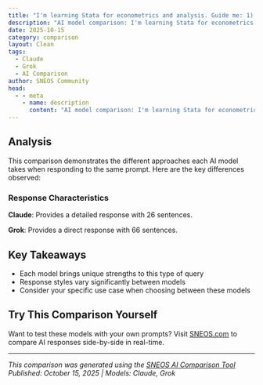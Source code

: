 ```yaml
---
title: "I'm learning Stata for econometrics and analysis. Guide me: 1) Navigate Stata interface (command"
description: "AI model comparison: I'm learning Stata for econometrics and analysis. Guide me: 1) Navigate Stata interface (command..."
date: 2025-10-15
category: comparison
layout: Clean
tags:
  - Claude
  - Grok
  - AI Comparison
author: SNEOS Community
head:
  - - meta
    - name: description
      content: "AI model comparison: I'm learning Stata for econometrics and analysis. Guide me: 1) Navigate Stata interface (command..."
---
```


<ChatComparison
  title="I'm learning Stata for econometrics and analysis. Guide me: 1) Navigate Stata interface (command"
  prompt="I'm learning Stata for econometrics and analysis. Guide me: 1) Navigate Stata interface (command"
  :responses='{"Claude": "# Stata Guide for Econometrics and Analysis\n\n## 1) Navigating the Stata Interface\n\n### **Main Windows in Stata**\n\n#### **A. Command Window** (bottom center)\n- This is where you **type commands directly**\n- Press Enter to execute\n- Use up/down arrows to recall previous commands\n\n\u0060\u0060\u0060stata\nsummarize price\n\u0060\u0060\u0060\n\n#### **B. Results Window** (top center/large window)\n- Displays output from your commands\n- Shows tables, statistics, and error messages\n- Can scroll through history of results\n\n#### **C. Variables Window** (right side)\n- Lists all variables in your current dataset\n- Shows variable names\n- Double-click a variable to insert its name in command window\n\n#### **D. Properties Window** (right side, below Variables)\n- Shows details about selected variable\n- Displays variable labels, types, and formats\n\n#### **E. Review Window** (left side)\n- Shows history of all commands you\u0027ve run\n- Click any command to re-run it\n- Right-click to send to Do-file Editor\n\n---\n\n## **Two Ways to Work in Stata**\n\n### **Method 1: Command Window (Interactive)**\nGood for quick exploration:\n\u0060\u0060\u0060stata\nuse auto.data\ndescribe\nsummarize mpg\n\u0060\u0060\u0060\n\n### **Method 2: Do-file Editor (Recommended for Research)**\n\n**Opening the Do-file Editor:**\n- Click the \u0022New Do-file Editor\u0022 icon (notepad icon), OR\n- Type: \u0060doedit\u0060\n\n**Benefits:**\n- Save your work as \u0060.do\u0060 files\n- Run multiple commands at once\n- Create reproducible research\n- Add comments\n\n**Example Do-file:**\n\u0060\u0060\u0060stata\n/*==================================\n  My First Stata Do-file\n  Author: Your Name\n  Date: 2024\n==================================*/\n\n// Load data\nsysuse auto, clear\n\n// Descriptive statistics\nsummarize price mpg weight\n\n// Create a new variable\ngenerate price_1000 = price/1000\n\n// Run a regression\nregress price mpg weight\n\u0060\u0060\u0060\n\n**Running Do-files:**\n- Highlight code and press \u0060Ctrl\u002BD\u0060 (Windows) or \u0060Cmd\u002BShift\u002BD\u0060 (Mac)\n- Or click the \u0022Execute (do)\u0022 button\n\n---\n\n## **Essential Command Tips**\n\n### **Basic Syntax Structure:**\n\u0060\u0060\u0060stata\ncommand varlist, options\n\u0060\u0060\u0060\n\n### **Key Commands to Start:**\n\n\u0060\u0060\u0060stata\n// Get help\nhelp summarize\nhelp regress\n\n// Load example data\nsysuse auto, clear\n\n// See your data\nbrowse          // opens data viewer\nlist in 1/10    // lists first 10 observations\n\n// Describe data structure\ndescribe\ncodebook mpg\n\n// Basic statistics\nsummarize\ntabulate foreign\n\n// Set working directory\ncd \u0022C:/Users/YourName/Documents/Stata\u0022\npwd  // print working directory\n\u0060\u0060\u0060\n\n---\n\n## **Quick Keyboard Shortcuts**\n\n| Action | Windows | Mac |\n|--------|---------|-----|\n| Execute highlighted code | Ctrl\u002BD | Cmd\u002BShift\u002BD |\n| Open Do-file editor | Ctrl\u002B9 | Cmd\u002B9 |\n| Page up in Results | Page Up | Fn\u002BUp |\n| Clear Results window | Type \u0060cls\u0060 | Type \u0060cls\u0060 |\n| Interrupt command | Ctrl\u002BBreak | Cmd\u002B. |\n\n---\n\n## **Best Practices from Day 1**\n\n1. **Always use Do-files** - Never rely on typing in Command window for analysis\n2. **Comment your code** - Use \u0060//\u0060 or \u0060/* */\u0060\n3. **Set working directory** at the start of each session\n4. **Use \u0060clear\u0060 carefully** - \u0060clear all\u0060 removes everything from memory\n5. **Save often** - Save your .do files frequently\n\n---\n\n## **Your First Complete Workflow**\n\n\u0060\u0060\u0060stata\n/************************************\n  Practice Workflow\n************************************/\n\n// 1. Set up environment\nclear all                    // clear memory\nset more off                 // don\u0027t pause output\ncd \u0022C:/your/directory\u0022       // set working directory\n\n// 2. Load data\nsysuse auto, clear\n\n// 3. Explore data\ndescribe\nsummarize\nbrowse\n\n// 4. Analyze\ntabulate foreign\nsummarize price, detail\nregress price mpg weight foreign\n\n// 5. Save results\nlog using \u0022my_analysis.log\u0022, replace\n// ... run your analysis ...\nlog close\n\u0060\u0060\u0060\n\n---", "Grok": "### Navigating the Stata Interface\n\nStata is a powerful statistical software with an intuitive interface that combines a graphical user interface (GUI) and a command-line system. The interface is divided into several key windows, which you can customize via **Window \u003E Preferences** (or the toolbar icon). Here\u0027s a breakdown to get you started:\n\n#### 1. **Main Windows in the Stata GUI**\n   - **Command Window (bottom)**: This is where you enter Stata commands to execute analyses. It\u0027s the heart of Stata\u2014most tasks are done by typing commands here. For example, to load a dataset, type \u0060use \u0022dataset.dta\u0022\u0060 and press Enter. Results (output) appear below your commands in this window.\n     - Tip: Use the up/down arrow keys to recall previous commands. Auto-completion helps with syntax (press Tab).\n   - **Results Window**: Integrated with the Command Window, it displays output from your commands, such as regression results or descriptive statistics. Scroll through it or use **File \u003E Print** to save/export.\n   - **Variables Window (left sidebar)**: Lists all variables in your loaded dataset, showing names, types (e.g., numeric, string), and labels. Click on a variable to highlight it in data views.\n   - **Data Editor/Viewer (main central area)**: \n     - **Data Editor**: Double-click a variable or use **Data \u003E Data Editor** to edit data like a spreadsheet (e.g., change values or add observations). Be cautious\u2014edits are permanent unless you undo via Ctrl\u002BZ.\n     - **Data Viewer**: Use **Data \u003E Data Browser** to view data without editing.\n   - **Review Window (bottom-left, optional)**: Shows a history of recently entered commands. Click any to re-execute it. Toggle via **View \u003E Review**.\n   - **History Window**: Similar to Review but logs all sessions. Access via **View \u003E History**.\n\n#### 2. **Toolbars and Menus**\n   - **Top Menu Bar**: Point-and-click alternatives to commands. For econometrics:\n     - **File**: Load/save data (e.g., \u0060use\u0060/\u0060save\u0060 commands).\n     - **Data**: Manage datasets (e.g., merge, append, describe variables).\n     - **Graphics**: Create plots (e.g., histograms via **Graphics \u003E Histogram**).\n     - **Statistics**: Run analyses like regressions (**Statistics \u003E Linear models \u003E Linear regression**).\n     - **Help**: Search Stata\u0027s manual or examples.\n   - **Toolbar Icons**: Quick buttons for common tasks (e.g., open file, save, print). Customize via **Tools \u003E Toolbars**.\n   - **Status Bar (bottom)**: Shows current dataset info (observations, variables) and execution status.\n\n#### 3. **Getting Started Steps**\n   - Launch Stata: Open a new do-file (**File \u003E New \u003E Do-file**) for scripting reproducible analyses (commands in a .do file can be run via **File \u003E Do**).\n   - Load Sample Data: Stata includes examples. Type \u0060sysuse auto\u0060 to load the \u0022auto\u0022 dataset (car data for econometrics practice).\n   - Basic Command: Try \u0060describe\u0060 to list variables, or \u0060summarize price mpg\u0060 for summary stats.\n   - Switch Modes: Use **Graphics \u003E Plot preferences** for output styles (e.g., high-res graphs).\n\n#### Tips for Econometrics/Analysis\n- **Command-Driven Workflow**: Always prefer commands over GUI for reproducibility\u2014copy them into do-files. For example, a simple OLS regression: \u0060regress price mpg weight\u0060 after loading data.\n- **Help System**: Type \u0060help command_name\u0060 (e.g., \u0060help regress\u0060) for syntax, examples, and options. Or use **Help \u003E Search**.\n- **Customization**: Dock/undock windows via right-click. For large datasets, use **Set memory** if needed.\n- **Learning Resources**: Official docs in **Help \u003E Stata manual**, or free tutorials on Stata\u0027s website. Practice with built-in datasets like \u0060sysuse census\u0060.\n\nIf you have a specific task (e.g., running a regression or importing data), provide more details for targeted guidance!"}' published-date="{DateTime.UtcNow:HH:mm}"
/>

## Analysis

This comparison demonstrates the different approaches each AI model takes when responding to the same prompt. Here are the key differences observed:

### Response Characteristics

**Claude**: Provides a detailed response with 26 sentences. 

**Grok**: Provides a direct response with 66 sentences. 

## Key Takeaways

- Each model brings unique strengths to this type of query
- Response styles vary significantly between models
- Consider your specific use case when choosing between these models

## Try This Comparison Yourself

Want to test these models with your own prompts? Visit [SNEOS.com](https://sneos.com) to compare AI responses side-by-side in real-time.

---

*This comparison was generated using the [SNEOS AI Comparison Tool](https://sneos.com)*
*Published: October 15, 2025 | Models: Claude, Grok*
